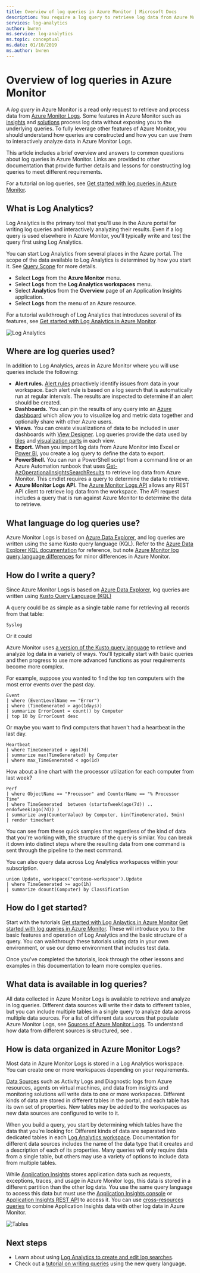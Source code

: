```yaml
---
title: Overview of log queries in Azure Monitor | Microsoft Docs
description: You require a log query to retrieve log data from Azure Monitor.  This article describes how new log queries are used in Azure Monitor and provides concepts that you need to understand before creating one.
services: log-analytics
author: bwren
ms.service: log-analytics
ms.topic: conceptual
ms.date: 01/10/2019
ms.author: bwren
---
```


# Overview of log queries in Azure Monitor
A _log query_ in Azure Monitor is a read only request to retrieve and process data from [Azure Monitor Logs](../platform/data-platform-logs.md). Some features in Azure Monitor such as [insights](../insights/insights-overview.md) and [solutions](../insights/solutions-inventory.md) process log data without exposing you to the underlying queries. To fully leverage other features of Azure Monitor, you should understand how queries are constructed and how you can use them to interactively analyze data in Azure Monitor Logs. 

This article includes a brief overview and answers to common questions about log queries in Azure Monitor. Links are provided to other documentation that provide further details and lessons for constructing log queries to meet different requirements.

For a tutorial on log queries, see [Get started with log queries in Azure Monitor](get-started-queries.md).


## What is Log Analytics?
Log Analytics is the primary tool that you'll use in the Azure portal for writing log queries and interactively analyzing their results. Even if a log query is used elsewhere in Azure Monitor, you'll typically write and test the query first using Log Analytics.

You can start Log Analytics from several places in the Azure portal. The scope of the data available to Log Analytics is determined by how you start it. See [Query Scope](scope.md) for more details.

- Select **Logs** from the **Azure Monitor** menu.
- Select **Logs** from the **Log Analytics workspaces** menu.
- Select **Analytics** from the **Overview** page of an Application Insights application.
- Select **Logs** from the menu of an Azure resource.

For a tutorial walkthrough of Log Analytics that introduces several of its features, see [Get started with Log Analytics in Azure Monitor](get-started-portal.md).

![Log Analytics](media/portals/log-analytics.png)


## Where are log queries used?
In addition to Log Analytics, areas in Azure Monitor where you will use queries include the following:

- **Alert rules.** [Alert rules](../platform/alerts-overview.md) proactively identify issues from data in your workspace.  Each alert rule is based on a log search that is automatically run at regular intervals.  The results are inspected to determine if an alert should be created.
- **Dashboards.** You can pin the results of any query into an [Azure dashboard](../learn/tutorial-logs-dashboards.md) which allow you to visualize log and metric data together and optionally share with other Azure users. 
- **Views.**  You can create visualizations of data to be included in user dashboards with [View Designer](../platform/view-designer.md).  Log queries provide the data used by [tiles](../platform/view-designer-tiles.md) and [visualization parts](../platform/view-designer-parts.md) in each view.  
- **Export.**  When you import log data from Azure Monitor into Excel or [Power BI](../platform/powerbi.md), you create a log query to define the data to export.
- **PowerShell.** You can run a PowerShell script from a command line or an Azure Automation runbook that uses [Get-AzOperationalInsightsSearchResults](/powershell/module/az.operationalinsights/get-azoperationalinsightssearchresult) to retrieve log data from Azure Monitor.  This cmdlet requires a query to determine the data to retrieve.
- **Azure Monitor Logs API.**  The [Azure Monitor Logs API](../platform/alerts-overview.md) allows any REST API client to retrieve log data from the workspace.  The API request includes a query that is run against Azure Monitor to determine the data to retrieve.

## What language do log queries use?
Azure Monitor Logs is based on [Azure Data Explorer](/azure/data-explorer), and log queries are written using the same Kusto query language (KQL). Refer to the [Azure Data Explorer KQL documentation](/azure/kusto/query) for reference, but note [Azure Monitor log query language differences](data-explorer-difference.md) for minor differences in Azure Monitor.


## How do I write a query?
Since Azure Monitor Logs is based on [Azure Data Explorer](/azure/data-explorer/), log queries are written using [Kusto Query Language (KQL)](/azure/kusto/query/)




A query could be as simple as a single table name for retrieving all records from that table:

```Kusto
Syslog
```

Or it could 


Azure Monitor uses [a version of the Kusto query language](get-started-queries.md) to retrieve and analyze log data in a variety of ways.  You'll typically start with basic queries and then progress to use more advanced functions as your requirements become more complex.

For example, suppose you wanted to find the top ten computers with the most error events over the past day.

```Kusto
Event
| where (EventLevelName == "Error")
| where (TimeGenerated > ago(1days))
| summarize ErrorCount = count() by Computer
| top 10 by ErrorCount desc
```

Or maybe you want to find computers that haven't had a heartbeat in the last day.

```Kusto
Heartbeat
| where TimeGenerated > ago(7d)
| summarize max(TimeGenerated) by Computer
| where max_TimeGenerated < ago(1d)  
```

How about a line chart with the processor utilization for each computer from last week?

```Kusto
Perf
| where ObjectName == "Processor" and CounterName == "% Processor Time"
| where TimeGenerated  between (startofweek(ago(7d)) .. endofweek(ago(7d)) )
| summarize avg(CounterValue) by Computer, bin(TimeGenerated, 5min)
| render timechart    
```

You can see from these quick samples that regardless of the kind of data that you're working with, the structure of the query is similar.  You can break it down into distinct steps where the resulting data from one command is sent through the pipeline to the next command.

You can also query data across Log Analytics workspaces within your subscription.

```Kusto
union Update, workspace("contoso-workspace").Update
| where TimeGenerated >= ago(1h)
| summarize dcount(Computer) by Classification 
```

## How do I get started?
Start with the tutorials [Get started with Log Anlaytics in Azure Monitor](get-started-portal.md) [Get started with log queries in Azure Monitor](get-started-queries.md). These will introduce you to the basic features and operation of Log Analytics and the basic structure of a query. You can walkthrough these tutorials using data in your own environment, or use our demo environment that includes test data.

Once you've completed the tutorials, look through the other lessons and examples in this documentation to learn more complex queries.

## What data is available in log queries?
All data collected in Azure Monitor Logs is available to retrieve and analyze in log queries. Different data sources will write their data to different tables, but you can include multiple tables in a single query to analyze data across multiple data sources. For a list of different data sources that populate Azure Monitor Logs, see [Sources of Azure Monitor Logs](../platform/data-platform-logs.md#sources-of-azure-monitor-logs). To understand how data from different sources is structured, see []().

## How is data organized in Azure Monitor Logs?
Most data in Azure Monitor Logs is stored in a Log Analytics workspace. You can create one or more workspaces depending on your requirements.

[Data Sources](../platform/data-sources.md) such as Activity Logs and Diagnostic logs from Azure resources, agents on virtual machines, and data from insights and monitoring solutions will write data to one or more workspaces. Different kinds of data are stored in different tables in the portal, and each table has its own set of properties. New tables may be added to the workspaces as new data sources are configured to write to it.




When you build a query, you start by determining which tables have the data that you're looking for. Different kinds of data are separated into dedicated tables in each [Log Analytics workspace](../learn/quick-create-workspace.md).  Documentation for different data sources includes the name of the data type that it creates and a description of each of its properties.  Many queries will only require data from a single table, but others may use a variety of options to include data from multiple tables.

While [Application Insights](../app/app-insights-overview.md) stores application data such as requests, exceptions, traces, and usage in Azure Monitor logs, this data is stored in a different partition than the other log data. You use the same query language to access this data but must use the [Application Insights console](../app/analytics.md) or [Application Insights REST API](https://dev.applicationinsights.io/) to access it. You can use [cross-resources queries](../log-query/cross-workspace-query.md) to combine Application Insights data with other log data in Azure Monitor.


![Tables](media/log-query-overview/queries-tables.png)




## Next steps
- Learn about using [Log Analytics to create and edit log searches](../log-query/portals.md).
- Check out a [tutorial on writing queries](../log-query/get-started-queries.md) using the new query language.
